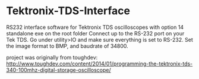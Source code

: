 # Tektronix-TDS-Interface
RS232 interface software for Tektronix TDS oscilloscopes with option 14
standalone exe on the root folder
Connect up to the RS-232 port on your Tek TDS. Go under utility>IO and make sure everything is set to RS-232. Set the image format to BMP, and baudrate of 34800.

project was originally from toughdev:
http://www.toughdev.com/content/2014/01/programming-the-tektronix-tds-340-100mhz-digital-storage-oscilloscope/

